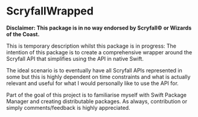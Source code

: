 # ScryfallWrapped

**Disclaimer: This package is in no way endorsed by Scryfall© or Wizards of the Coast.**

This is temporary description whilst this package is in progress:
The intention of this package is to create a comprehensive wrapper around the Scryfall API that simplifies using the API in native Swift.

The ideal scenario is to eventually have all Scryfall APIs represented in some but this is highly dependent on time constraints and what is actually relevant and useful for what I would personally like to use the API for.

Part of the goal of this project is to familiarise myself with Swift Package Manager and creating distributable packages.
As always, contribution or simply comments/feedback is highly appreciated.
